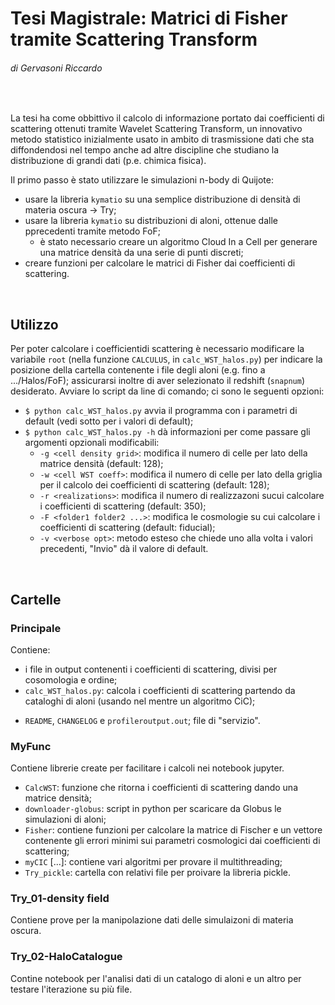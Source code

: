 # Tesi Magistrale: Matrici di Fisher tramite Scattering Transform
###### di Gervasoni Riccardo

</br>

La tesi ha come obbittivo il calcolo di informazione portato dai coefficienti di scattering ottenuti tramite Wavelet Scattering Transform, un innovativo metodo statistico inizialmente usato in ambito di trasmissione dati che sta diffondendosi nel tempo anche ad altre discipline che studiano la distribuzione di grandi dati (p.e. chimica fisica).

Il primo passo è stato utilizzare le simulazioni n-body di Quijote:
- usare la libreria `kymatio` su una semplice distribuzione di densità di materia oscura -> Try;
- usare la libreria `kymatio` su distribuzioni di aloni, ottenue dalle pprecedenti tramite metodo FoF;
    * è stato necessario creare un algoritmo Cloud In a Cell per generare una matrice densità da una serie di punti discreti;
- creare funzioni per calcolare le matrici di Fisher dai coefficienti di scattering.

</br>

## Utilizzo
Per poter calcolare i coefficientidi scattering è necessario modificare la variabile `root` (nella funzione `CALCULUS`, in `calc_WST_halos.py`) per indicare la posizione della cartella contenente i file degli aloni (e.g. fino a .../Halos/FoF); assicurarsi inoltre di aver selezionato il redshift (`snapnum`) desiderato.
Avviare lo script da line di comando; ci sono le seguenti opzioni:
- ```$ python calc_WST_halos.py``` avvia il programma con i parametri di default (vedi sotto per i valori di default);
- ```$ python calc_WST_halos.py -h``` dà informazioni per come passare gli argomenti opzionali modificabili:
    * ```-g <cell density grid>```: modifica il numero di celle per lato della matrice densità (default: 128);
    * ```-w <cell WST coeff>```: modifica il numero di celle per lato della griglia per il calcolo dei coefficienti di scattering (default: 128);
    * ```-r <realizations>```: modifica il numero di realizzazoni sucui calcolare i coefficienti di scattering  (default: 350);
    * ```-F <folder1 folder2 ...>```: modifica le cosmologie su cui calcolare i coefficienti di scattering (default: fiducial);
    * ```-v <verbose opt>```: metodo esteso che chiede uno alla volta i valori precedenti, "Invio" dà il valore di default.

</br>

## Cartelle

### Principale
Contiene:
- i file in output contenenti i coefficienti di scattering, divisi per cosomologia e ordine;
- `calc_WST_halos.py`: calcola i coefficienti di scattering partendo da cataloghi di aloni (usando nel mentre un algoritmo CiC);
* `README`, `CHANGELOG` e `profileroutput.out`; file di "servizio". 

### MyFunc
Contiene librerie create per facilitare i calcoli nei notebook jupyter.
- `CalcWST`: funzione che ritorna i coefficienti di scattering dando una matrice densità;
- `downloader-globus`: script in python per scaricare da Globus le simulazioni di aloni;
- `Fisher`: contiene funzioni per calcolare la matrice di Fischer e un vettore contenente gli errori minimi sui parametri cosmologici dai coefficienti di scattering;
- `myCIC` [...]: contiene vari algoritmi per provare il multithreading;
- `Try_pickle`: cartella con relativi file per proivare la libreria pickle.

### Try_01-density field
Contiene prove per la manipolazione dati delle simulaizoni di materia oscura.

### Try_02-HaloCatalogue
Contine notebook per l'analisi dati di un catalogo di aloni e un altro per testare l'iterazione su più file.